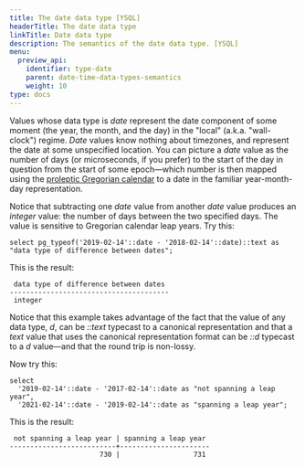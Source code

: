 ```yaml
---
title: The date data type [YSQL]
headerTitle: The date data type
linkTitle: Date data type
description: The semantics of the date data type. [YSQL]
menu:
  preview_api:
    identifier: type-date
    parent: date-time-data-types-semantics
    weight: 10
type: docs
---
```


Values whose data type is _date_ represent the date component of some moment (the year, the month, and the day) in the "local" (a.k.a. "wall-clock") regime. _Date_ values know nothing about timezones, and represent the date at some unspecified location. You can picture a _date_ value as the number of days (or microseconds, if you prefer) to the start of the day in question from the start of some epoch—which number is then mapped using the [proleptic Gregorian calendar](https://www.postgresql.org/docs/11/datetime-units-history.html) to a date in the familiar year-month-day representation.

Notice that subtracting one _date_ value from another _date_ value produces an _integer_ value: the number of days between the two specified days. The value is sensitive to Gregorian calendar leap years. Try this:

```plpgsql
select pg_typeof('2019-02-14'::date - '2018-02-14'::date)::text as "data type of difference between dates";
```

This is the result:

```output
 data type of difference between dates
---------------------------------------
 integer
```

Notice that this example takes advantage of the fact that the value of any data type, _d_,  can be _::text_ typecast to a canonical representation and that a _text_ value that uses the canonical representation format can be _::d_ typecast to a _d_ value—and that the round trip is non-lossy.

Now try this:

```plpgsql
select
  '2019-02-14'::date - '2017-02-14'::date as "not spanning a leap year",
  '2021-02-14'::date - '2019-02-14'::date as "spanning a leap year";
```

This is the result:

```output
 not spanning a leap year | spanning a leap year
--------------------------+----------------------
                      730 |                  731
```
